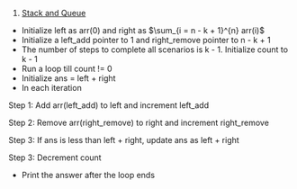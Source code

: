 1. [Stack and Queue](https://www.hackerearth.com/practice/data-structures/stacks/basics-of-stacks/practice-problems/algorithm/staque-1-e790a29f/)

* Initialize left as arr(0) and right as $\sum_{i = n - k + 1}^{n} arr(i)$
* Initialize a left_add pointer to 1 and right_remove pointer to n - k + 1
* The number of steps to complete all scenarios is k - 1. Initialize count to k - 1
* Run a loop till count != 0
* Initialize ans = left + right
* In each iteration

Step 1: Add arr(left_add) to left and increment left_add

Step 2: Remove arr(right_remove) to right and increment right_remove

Step 3: If ans is less than left + right, update ans as left + right

Step 3: Decrement count

* Print the answer after the loop ends

